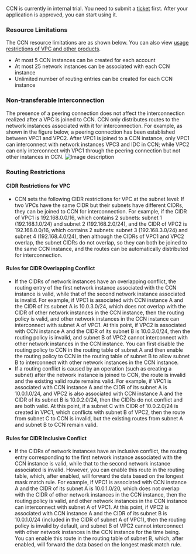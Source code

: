 CCN is currently in internal trial. You need to submit a [ticket](https://console.cloud.tencent.com/workorder) first. After your application is approved, you can start using it.

### Resource Limitations

The CCN resource limitations are as shown below. You can also view [usage restrictions of VPC and other products](https://intl.cloud.tencent.com/document/product/215/537).

- At most 5 CCN instances can be created for each account
- At most 25 network instances can be associated with each CCN instance
- Unlimited number of routing entries can be created for each CCN instance

### Non-transferable Interconnection

The presence of a peering connection does not affect the interconnection realized after a VPC is joined to CCN. CCN only distributes routes to the network instances associated with it for interconnection.
For example, as shown in the figure below, a peering connection has been established between VPC1 and VPC2. After VPC1 is joined to a CCN instance, only VPC1 can interconnect with network instances VPC3 and IDC in CCN; while VPC2 can only interconnect with VPC1 through the peering connection but not other instances in CCN.
![Image description](https://main.qcloudimg.com/raw/76e9c5f7fe001b444dd3f69dfc8e5e71.png)

### Routing Restrictions

#### CIDR Restrictions for VPC

- CCN sets the following CIDR restrictions for VPC at the subnet level: If two VPCs have the same CIDR but their subnets have different CIDRs, they can be joined to CCN for interconnection.
  For example, if the CIDR of VPC1 is 192.168.0.0/16, which contains 2 subnets: subnet 1 (192.168.1.0/24) and subnet 2 (192.168.2.0/24),
  and the CIDR of VPC2 is 192.168.0.0/16, which contains 2 subnets: subnet 3 (192.168.3.0/24) and subnet 4 (192.168.4.0/24), then although the CIDRs of VPC1 and VPC2 overlap, the subnet CIDRs do not overlap, so they can both be joined to the same CCN instance, and the routes can be automatically distributed for interconnection.

#### Rules for CIDR Overlapping Conflict

- If the CIDRs of network instances have an overlapping conflict, the routing entry of the first network instance associated with the CCN instance is valid, while that of the second network instance associated is invalid.
  For example, if VPC1 is associated with CCN instance A and the CIDR of its subnet A is 10.0.3.0/24, which does not overlap with the CIDR of other network instances in the CCN instance, then the routing policy is valid, and other network instances in the CCN instance can interconnect with subnet A of VPC1.
  At this point, if VPC2 is associated with CCN instance A and the CIDR of its subnet B is 10.0.3.0/24, then the routing policy is invalid, and subnet B of VPC2 cannot interconnect with other network instances in the CCN instance.
  You can first disable the routing policy to CCN in the routing table of subnet A and then enable the routing policy to CCN in the routing table of subnet B to allow subnet B to interconnect with other network instances in the CCN instance.
- If a routing conflict is caused by an operation (such as creating a subnet) after the network instance is joined to CCN, the route is invalid and the existing valid route remains valid.
  For example, if VPC1 is associated with CCN instance A and the CIDR of its subnet A is 10.0.1.0/24, and VPC2 is also associated with CCN instance A and the CIDR of its subnet B is 10.0.2.0/24, then the CIDRs do not conflict and are both valid. At this point, if a subnet C with CIDR of 10.0.2.0/24 is created in VPC1, which conflicts with subnet B of VPC2, then the route from subnet C to CCN is invalid, but the existing routes from subnet A and subnet B to CCN remain valid.

#### Rules for CIDR Inclusive Conflict

- If the CIDRs of network instances have an inclusive conflict, the routing entry corresponding to the first network instance associated with the CCN instance is valid, while that to the second network instance associated is invalid. However, you can enable this route in the routing table, which, after enabled, will forward the data based on the longest mask match rule.
  For example, if VPC1 is associated with CCN instance A and the CIDR of its subnet A is 10.0.1.0/20, which does not overlap with the CIDR of other network instances in the CCN instance, then the routing policy is valid, and other network instances in the CCN instance can interconnect with subnet A of VPC1.
  At this point, if VPC2 is associated with CCN instance A and the CIDR of its subnet B is 10.0.1.0/24 (included in the CIDR of subnet A of VPC1), then the routing policy is invalid by default, and subnet B of VPC2 cannot interconnect with other network instances in the CCN instance for the time being.
  You can enable this route in the routing table of subnet B, which, after enabled, will forward the data based on the longest mask match rule.

